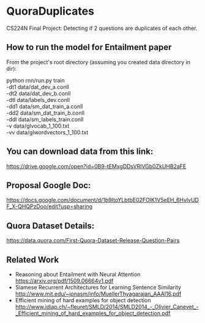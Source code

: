 # QuoraDuplicates
CS224N Final Project: Detecting if 2 questions are duplicates of each other.

## How to run the model for Entailment paper

From the project's root directory (assuming you created data directory in <project-root> dir):

python rnn/run.py train \
-dt1 data/dat_dev_a.conll \
-dt2 data/dat_dev_b.conll \
-dtl data/labels_dev.conll \
-dd1 data/sm_dat_train_a.conll \
-dd2 data/sm_dat_train_b.conll \
-ddl data/sm_labels_train.conll \
-v data/glvocab_1_100.txt \
-vv data/glwordvectors_1_100.txt


## You can download data from this link:

https://drive.google.com/open?id=0B9-tEMxgDDsVRlVGb0ZkUHB2aFE 


## Proposal Google Doc:

https://docs.google.com/document/d/1b9ItoYLbtbE02FOlK1V5eEH_6HvlvUDF_X-QHQPzDoo/edit?usp=sharing 

## Quora Dataset Details:

https://data.quora.com/First-Quora-Dataset-Release-Question-Pairs

## Related Work

- Reasoning about Entailment with Neural Attention https://arxiv.org/pdf/1509.06664v1.pdf
- Siamese Recurrent Architectures for Learning Sentence Similarity http://www.mit.edu/~jonasm/info/MuellerThyagarajan_AAAI16.pdf 
- Efficient mining of hard examples for object detection http://www.idiap.ch/~fleuret/SMLD/2014/SMLD2014_-_Olivier_Canevet_-_Efficient_mining_of_hard_examples_for_object_detection.pdf 
